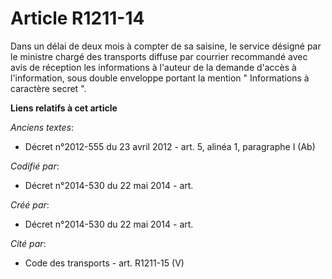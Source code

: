 # Article R1211-14

Dans un délai de deux mois à compter de sa saisine, le service désigné par le ministre chargé des transports diffuse par
courrier recommandé avec avis de réception les informations à l'auteur de la demande d'accès à l'information, sous double
enveloppe portant la mention " Informations à caractère secret ".

**Liens relatifs à cet article**

_Anciens textes_:

  - Décret n°2012-555 du 23 avril 2012 - art. 5, alinéa 1, paragraphe I (Ab)

_Codifié par_:

  - Décret n°2014-530 du 22 mai 2014 - art.

_Créé par_:

  - Décret n°2014-530 du 22 mai 2014 - art.

_Cité par_:

  - Code des transports - art. R1211-15 (V)
